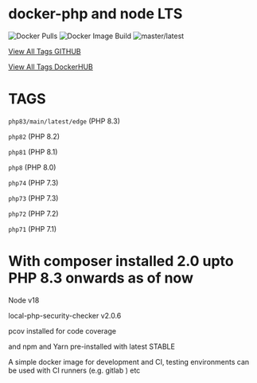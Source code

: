 # docker-php and node LTS 
![Docker Pulls](https://img.shields.io/docker/pulls/msonowal/docker-php-node.svg) ![Docker Image Build](https://github.com/msonowal/docker-php-node/actions/workflows/docker-image.yml/badge.svg)
![master/latest](https://github.com/msonowal/docker-php-node/actions/workflows/docker-image.yml/badge.svg?branch=master)

[View All Tags GITHUB](https://github.com/users/msonowal/packages/container/docker-php-node/versions)

[View All Tags DockerHUB](https://hub.docker.com/repository/docker/msonowal/docker-php-node/tags?page=1&ordering=last_updated)
# TAGS

`php83/main/latest/edge` (PHP 8.3)

`php82` (PHP 8.2)

`php81` (PHP 8.1)

`php8` (PHP 8.0)

`php74` (PHP 7.3)

`php73` (PHP 7.3)

`php72` (PHP 7.2)

`php71` (PHP 7.1)


# With composer installed 2.0 upto PHP 8.3 onwards as of now

Node v18

local-php-security-checker v2.0.6

pcov installed for code coverage
<!-- with XDEBUG enabled -->

and npm and Yarn pre-installed with latest STABLE

A simple docker image for development and CI, testing environments can be used with CI runners (e.g. gitlab ) etc
